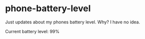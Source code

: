 # phone-battery-level
Just updates about my phones battery level. Why? I have no idea.

Current battery level: 99%

